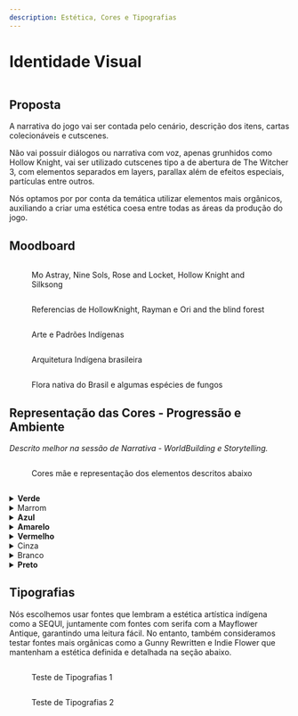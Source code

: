 ```yaml
---
description: Estética, Cores e Tipografias
---
```


# Identidade Visual

<figure><img src="../.gitbook/assets/MenuSemLogo.gif" alt=""><figcaption></figcaption></figure>

## Proposta

A narrativa do jogo vai ser contada pelo cenário, descrição dos itens, cartas colecionáveis e cutscenes.

Não vai possuir diálogos ou narrativa com voz, apenas grunhidos como Hollow Knight, vai ser utilizado cutscenes tipo a de abertura de The Witcher 3, com elementos separados em layers, parallax além de efeitos especiais, partículas entre outros.

Nós optamos por por conta da temática utilizar elementos mais orgânicos, auxiliando a criar uma estética coesa entre todas as áreas da produção do jogo.

## Moodboard

<figure><img src="../.gitbook/assets/MoodBoard - Pág. 1.jpg" alt=""><figcaption><p>Mo Astray, Nine Sols, Rose and Locket, Hollow Knight and Silksong</p></figcaption></figure>

<figure><img src="../.gitbook/assets/MoodBoard - Pág. 2.jpg" alt=""><figcaption><p>Referencias de HollowKnight, Rayman e Ori and the blind forest</p></figcaption></figure>

<figure><img src="../.gitbook/assets/MoodBoard - Pág. 3.jpg" alt=""><figcaption><p>Arte e Padrões Indígenas</p></figcaption></figure>

<figure><img src="../.gitbook/assets/MoodBoard - Pág. 4.jpg" alt=""><figcaption><p>Arquitetura Indígena brasileira</p></figcaption></figure>

<figure><img src="../.gitbook/assets/MoodBoard - Pág. 5.jpg" alt=""><figcaption><p>Flora nativa do Brasil e algumas espécies de fungos</p></figcaption></figure>

## Representação das Cores - Progressão e Ambiente

_Descrito melhor na sessão de Narrativa - WorldBuilding e Storytelling._

<figure><img src="../.gitbook/assets/Teste de cores (1) (1).jpg" alt=""><figcaption><p>Cores mãe e representação dos elementos descritos abaixo</p></figcaption></figure>

<figure><img src="../.gitbook/assets/Paleta.png" alt=""><figcaption></figcaption></figure>

<details>

<summary><strong>Verde</strong></summary>

Representando a natureza, Floresta Densa, Próximo a Fontes de água. Insetos, animais e criaturas relacionadas à região, fungos entre outros. Sinergia com a energia da cor Azul.

**Significado da Cor -** Calma, Umidade, Amizade, Saúde, Tranquilidade. Decisões, pensamento abstrato e criativo, respostas afetivas, e capacidade para conexões emocionais e julgamento social, frescor, esperança, amizade, equilíbrio, ecológico, umidade, primavera, natureza, paz, saúde, ideal, abundância, tranquilidade, suavidade, descanso além de tolerância.

</details>

<details>

<summary>Marrom</summary>

É a cor da terra e da madeira e por isso está também associada à natureza.

**Significado da Cor -** Transmite uma sensação de calma, conforto físico e qualidade. Muitas vezes associado à segurança e prosperidade material, com a aquisição de bens. Segundo a cultura ocidental, o marrom representa a seriedade, maturidade, estabilidade e responsabilidade.

</details>

<details>

<summary><strong>Azul</strong></summary>

Água e ambiente húmido, criaturas e plantas aquáticas, cavernas úmidas, pântanos, fungos etc. Sinergia com o elemento Terra.

**Significado da Cor -** Inspiração, Vastidão, Afeto, Amizade e Confiança. Poder, produtividade, sucesso, sobriedade, sofisticação, inspiração, profundidade, mar, céu, gelo, espaço, verdade, afeto, intelectualidade, serenidade, infinito, meditação, amizade, confiança.

</details>

<details>

<summary><strong>Amarelo</strong></summary>

Vento, regiões altas e montanhosas. Possui sinergia com o com o Vermelho, o elemento do Fogo.

Significado da Cor - A cor amarela desperta frescor, traz leveza, descontração, otimismo. Simboliza criatividade, juventude, sabedoria, conhecimento, relaxamento, alegria, felicidade, idealismo, imaginação, esperança, claridade, verão e perigo.

</details>

<details>

<summary><strong>Vermelho</strong></summary>

Fogo, Regiões, Vulcões, Desertos e ambientes artificiais, tomados por máquinas, destruição e caos. Sinergia com a energia Amarela.

**Significado da Cor -** Energia, Dinamismo, Ação, Emoção e Intensidade. Pecado da carne, paixão, sedução, transgressão, guerra, perigo, fogo, sol, dinamismo, força, energia, revolta, coragem, barbarismo, intensidade, vigor, violência, excitação, ação, agressividade, estímulo a se alimentar (fogo tem que queimar alguma coisa, e as máquinas se alimentam da natureza, fogo, a queima).

</details>

<details>

<summary>Cinza</summary>

Representando o Artificial, Plástico, Metal, Cimento, as Máquinas, o que dilui o preto da morte, tirando sua essência, deixando impuro, não natural além de passar a sensação de algo monótono.

**Significado da Cor -** Neutralidade, pó, chuva, máquinas, tédio, tristeza, decadência, velhice, desânimo, sabedoria, passado, elegância, sutileza.

</details>

<details>

<summary>Branco</summary>

Representa a entidade da Vida;

**Significado da Cor -** Neutralidade, pureza, vida, limpeza, castidade, liberdade, criatividade, infância, harmonia, divindade e paz.

</details>

<details>

<summary><strong>Preto</strong></summary>

Representando a entidade da Morte, o que o artificial solta, piche, óleo, resultado da queima da natureza resultando no preto e cinza, concreto, o que movimenta as Máquinas Autônomas, destruição. Sinergia com o Branco.

**Significado da Cor -** Enterro, funeral, noite, coisas obscuras, fim, mal, miséria, temor. Entretanto também está associado a sofisticação e requinte (as máquinas, tecnologia no caso).

</details>

## Tipografias

Nós escolhemos usar fontes que lembram a estética artística indígena como a SEQUI, juntamente com fontes com serifa com a Mayflower Antique, garantindo uma leitura fácil. No entanto, também consideramos testar fontes mais orgânicas como a Gunny Rewritten e Indie Flower que mantenham a estética definida e detalhada na seção abaixo.

<div>

<figure><img src="../.gitbook/assets/Teste de Tipografias 1 (2).jpg" alt=""><figcaption><p>Teste de Tipografias 1</p></figcaption></figure>

 

<figure><img src="../.gitbook/assets/Teste de Tipografias 2 (2).jpg" alt=""><figcaption><p>Teste de Tipografias 2</p></figcaption></figure>

</div>

<div>

<figure><img src="../.gitbook/assets/gunny-rewritten-font-1-original.png" alt=""><figcaption></figcaption></figure>

 

<figure><img src="../.gitbook/assets/gunny-rewritten-font-2-original (1).png" alt=""><figcaption></figcaption></figure>

 

<figure><img src="../.gitbook/assets/gunny-rewritten-font-3-original.png" alt=""><figcaption></figcaption></figure>

 

<figure><img src="../.gitbook/assets/gunny-rewritten-font-4-original (2).png" alt=""><figcaption></figcaption></figure>

</div>

<div>

<figure><img src="../.gitbook/assets/Sequi 3 (1).jpg" alt=""><figcaption></figcaption></figure>

 

<figure><img src="../.gitbook/assets/Sequi 7 (1).jpg" alt=""><figcaption></figcaption></figure>

</div>

<div>

<figure><img src="../.gitbook/assets/Sequi 5 (3).jpg" alt=""><figcaption></figcaption></figure>

 

<figure><img src="../.gitbook/assets/Sequi 6.jpg" alt=""><figcaption></figcaption></figure>

</div>
